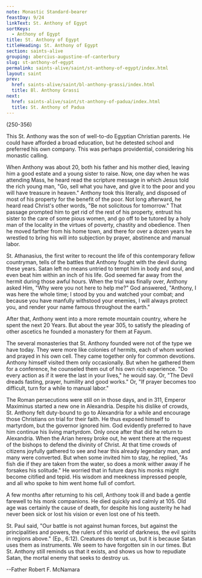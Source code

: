```yaml
---
note: Monastic Standard-bearer
feastDay: 9/24
linkText: St. Anthony of Egypt
sortKeys:
  - Anthony of Egypt
title: St. Anthony of Egypt
titleHeading: St. Anthony of Egypt
section: saints-alive
grouping: abercius-augustine-of-canterbury
slug: st-anthony-of-egypt
permalink: saints-alive/saint/st-anthony-of-egypt/index.html
layout: saint
prev:
  href: saints-alive/saint/bl-anthony-grassi/index.html
  title: Bl. Anthony Grassi
next:
  href: saints-alive/saint/st-anthony-of-padua/index.html
  title: St. Anthony of Padua
---
```

(250-356)

This St. Anthony was the son of well-to-do Egyptian Christian parents. He could have afforded a broad education, but he detested school and preferred his own company. This was perhaps providential, considering his monastic calling.

When Anthony was about 20, both his father and his mother died, leaving him a good estate and a young sister to raise. Now, one day when he was attending Mass, he heard read the scripture message in which Jesus told the rich young man, "Go, sell what you have, and give it to the poor and you will have treasure in heaven." Anthony took this literally, and disposed of most of his property for the benefit of the poor. Not long afterward, he heard read Christ's other words, "Be not solicitous for tomorrow." That passage prompted him to get rid of the rest of his property, entrust his sister to the care of some pious women, and go off to be tutored by a holy man of the locality in the virtues of poverty, chastity and obedience. Then he moved farther from his home town, and there for over a dozen years he wrestled to bring his will into subjection by prayer, abstinence and manual labor.

St. Athanasius, the first writer to recount the life of this contemporary fellow countryman, tells of the battles that Anthony fought with the devil during these years. Satan left no means untried to tempt him in body and soul, and even beat him within an inch of his life. God seemed far away from the hermit during those awful hours. When the trial was finally over, Anthony asked Him, "Why were you not here to help me?" God answered, "Anthony, I was here the whole time; I stood by you and watched your combat; and because you have manfully withstood your enemies, I will always protect you, and render your name famous throughout the earth."

After that, Anthony went into a more remote mountain country, where he spent the next 20 Years. But about the year 305, to satisfy the pleading of other ascetics he founded a monastery for them at Fayum.

The several monasteries that St. Anthony founded were not of the type we have today. They were more like colonies of hermits, each of whom worked and prayed in his own cell. They came together only for common devotions. Anthony himself visited them only occasionally. But when he gathered them for a conference, he counseled them out of his own rich experience. "Do every action as if it were the last in your lives," he would say. Or, "The Devil dreads fasting, prayer, humility and good works." Or, "If prayer becomes too difficult, turn for a while to manual labor."

The Roman persecutions were still on in those days, and in 311, Emperor Maximinus started a new one in Alexandria. Despite his dislike of crowds, St. Anthony felt duty-bound to go to Alexandria for a while and encourage those Christians on trial for their faith. He thus exposed himself to martyrdom, but the governor ignored him. God evidently preferred to have him continue his living martyrdom. Only once after that did he return to Alexandria. When the Arian heresy broke out, he went there at the request of the bishops to defend the divinity of Christ. At that time crowds of citizens joyfully gathered to see and hear this already legendary man, and many were converted. But when some invited him to stay, he replied, "As fish die if they are taken from the water, so does a monk wither away if he forsakes his solitude." He worried that in future days his monks might become citified and tepid. His wisdom and meekness impressed people, and all who spoke to him went home full of comfort.

A few months after returning to his cell, Anthony took ill and bade a gentle farewell to his monk companions. He died quickly and calmly at 105. Old age was certainly the cause of death, for despite his long austerity he had never been sick or lost his vision or even lost one of his teeth.

St. Paul said, "Our battle is not against human forces, but against the principalities and powers, the rulers of this world of darkness, the evil spirits in regions above." (Ep., 6:12). Creatures do tempt us, but it is because Satan uses them as instruments. We seem to have forgotten sin in our times. But St. Anthony still reminds us that it exists, and shows us how to repudiate Satan, the mortal enemy that seeks to destroy us.

\--Father Robert F. McNamara